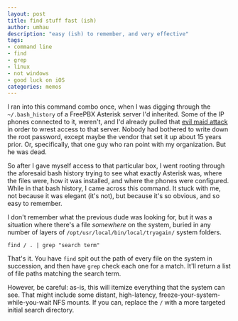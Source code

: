 ```yaml
---
layout: post
title: find stuff fast (ish)
author: umhau
description: "easy (ish) to remember, and very effective"
tags: 
- command line
- find
- grep
- linux
- not windows
- good luck on iOS
categories: memos
---
```


I ran into this command combo once, when I was digging through the `~/.bash_history` of a FreePBX Asterisk server I'd inherited. Some of the IP phones connected to it, weren't, and I'd already pulled that [evil maid attack](https://umhau.github.io/the-evil-maids-basic-attack/) in order to wrest access to that server. Nobody had bothered to write down the root password, except maybe the vendor that set it up about 15 years prior. Or, specifically, that one guy who ran point with my organization. But he was dead. 

So after I gave myself access to that particular box, I went rooting through the aforesaid bash history trying to see what exactly Asterisk was, where the files were, how it was installed, and where the phones were configured. While in that bash history, I came across this command. It stuck with me, not because it was elegant (it's not), but because it's so obvious, and so easy to remember.

I don't remember what the previous dude was looking for, but it was a situation where there's a file _somewhere_ on the system, buried in any number of layers of `/opt/usr/local/bin/local/tryagain/` system folders.

```
find / . | grep "search term"
```

That's it. You have `find` spit out the path of every file on the system in succession, and then have `grep` check each one for a match. It'll return a list of file paths matching the search term.

However, be careful: as-is, this will itemize everything that the system can see. That might include some distant, high-latency, freeze-your-system-while-you-wait NFS mounts. If you can, replace the `/` with a more targeted initial search directory.
